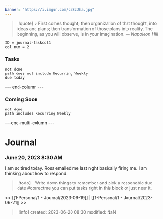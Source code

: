 ```yaml
---
banner: "https://i.imgur.com/ce8zJha.jpg"
---
```



>[!quote] > First comes thought; then organization of that thought, into ideas and plans; then transformation of those plans into reality. The beginning, as you will observe, is in your imagination.
> — <cite>Napoleon Hill</cite>

```start-multi-column
ID = journal-taskcol1
col num = 2
```
### Tasks
```tasks
not done
path does not include Recurring Weekly
due today
```
--- end-column ---
### Coming Soon
```tasks
not done 
path includes Recurring Weekly
```
---end-multi-column ---
# Journal

### June 20, 2023 8:30 AM
 I am so tired today.   Rosa emailed me last night basically firing me.  I am thinking about how to respond.  

 
> [!todo] -  Write down things to remember and pick a reasonable due date
>  #correctme you can put tasks right in this block or just near it.  


<< [[1-Personal/1 - Journal/2023-06-19]] | [[1-Personal/1 - Journal/2023-06-21]] >>

> [!info]
>  created: 2023-06-20 08:30
>  modified: NaN